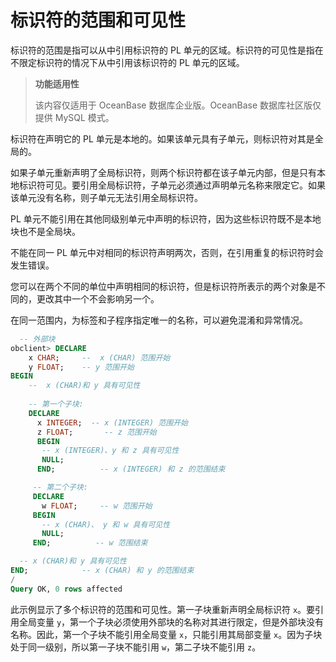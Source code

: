 标识符的范围和可见性 
===============================

标识符的范围是指可以从中引用标识符的 PL 单元的区域。标识符的可见性是指在不限定标识符的情况下从中引用该标识符的 PL 单元的区域。

>**功能适用性**
>
>该内容仅适用于 OceanBase 数据库企业版。OceanBase 数据库社区版仅提供 MySQL 模式。

标识符在声明它的 PL 单元是本地的。如果该单元具有子单元，则标识符对其是全局的。

如果子单元重新声明了全局标识符，则两个标识符都在该子单元内部，但是只有本地标识符可见。要引用全局标识符，子单元必须通过声明单元名称来限定它。如果该单元没有名称，则子单元无法引用全局标识符。

PL 单元不能引用在其他同级别单元中声明的标识符，因为这些标识符既不是本地块也不是全局块。

不能在同一 PL 单元中对相同的标识符声明两次，否则，在引用重复的标识符时会发生错误。

您可以在两个不同的单位中声明相同的标识符，但是标识符所表示的两个对象是不同的，更改其中一个不会影响另一个。

在同一范围内，为标签和子程序指定唯一的名称，可以避免混淆和异常情况。

```sql
  -- 外部块
obclient> DECLARE
    x CHAR;     --  x (CHAR) 范围开始
    y FLOAT;    -- y 范围开始
BEGIN
    --  x (CHAR)和 y 具有可见性
  
    -- 第一个子块:
    DECLARE
      x INTEGER;  -- x (INTEGER) 范围开始
      z FLOAT;       -- z 范围开始
      BEGIN
       -- x (INTEGER)、y 和 z 具有可见性
       NULL;
      END;          -- x (INTEGER) 和 z 的范围结束

     -- 第二个子块:
     DECLARE
       w FLOAT;     -- w 范围开始
     BEGIN
       -- x (CHAR)、 y 和 w 具有可见性
       NULL;
     END;          -- w 范围结束

  -- x (CHAR)和 y 具有可见性
END;            -- x (CHAR) 和 y 的范围结束
/
Query OK, 0 rows affected 
```



此示例显示了多个标识符的范围和可见性。第一子块重新声明全局标识符 `x`。要引用全局变量 `y`，第一个子块必须使用外部块的名称对其进行限定，但是外部块没有名称。因此，第一个子块不能引用全局变量 `x`，只能引用其局部变量 `x`。因为子块处于同一级别，所以第一子块不能引用 `w`，第二子块不能引用 `z`。
